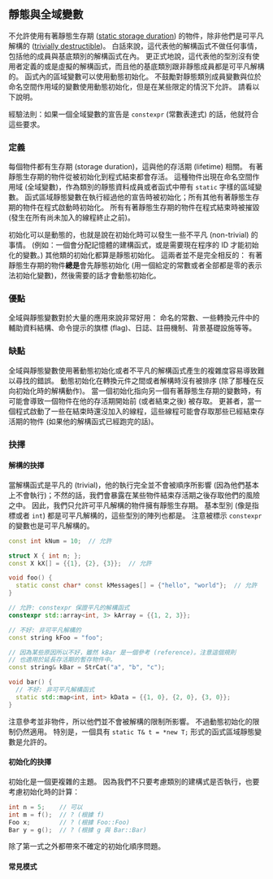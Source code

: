 ## 靜態與全域變數

不允許使用有著靜態生存期 ([static storage duration](http://en.cppreference.com/w/cpp/language/storage_duration#Storage_duration)) 的物件，除非他們是可平凡解構的 ([trivially destructible](http://en.cppreference.com/w/cpp/types/is_destructible))。 白話來說，這代表他的解構函式不做任何事情，包括他的成員與基底類別的解構函式在內。 更正式地說，這代表他的型別沒有使用者定義的或是虛擬的解構函式，而且他的基底類別跟非靜態成員都是可平凡解構的。 函式內的區域變數可以使用動態初始化。 不鼓勵對靜態類別成員變數與位於命名空間作用域的變數使用動態初始化，但是在某些限定的情況下允許。 請看以下說明。

經驗法則：如果一個全域變數的宣告是 `constexpr` (常數表達式) 的話，他就符合這些要求。

### 定義

每個物件都有生存期 (storage duration)，這與他的存活期 (lifetime) 相關。 有著靜態生存期的物件從被初始化到程式結束都會存活。 這種物件出現在命名空間作用域 (全域變數)，作為類別的靜態資料成員或者函式中帶有 `static` 字樣的區域變數。 函式區域靜態變數在執行經過他的宣告時被初始化；所有其他有著靜態生存期的物件在程式啟動時初始化。 所有有著靜態生存期的物件在程式結束時被摧毀 (發生在所有尚未加入的線程終止之前)。

初始化可以是動態的，也就是說在初始化時可以發生一些不平凡 (non-trivial) 的事情。 (例如：一個會分配記憶體的建構函式，或是需要現在程序的 ID 才能初始化的變數。) 其他類的初始化都算是靜態初始化。 這兩者並不是完全相反的： 有著靜態生存期的物件**總是**會先靜態初始化 (用一個給定的常數或者全部都是零的表示法初始化變數)，然後需要的話才會動態初始化。

### 優點

全域與靜態變數對於大量的應用來說非常好用： 命名的常數、一些轉換元件中的輔助資料結構、命令提示的旗標 (flag)、日誌、註冊機制、背景基礎設施等等。

### 缺點

全域與靜態變數使用著動態初始化或者不平凡的解構函式產生的複雜度容易導致難以尋找的錯誤。 動態初始化在轉換元件之間或者解構時沒有被排序 (除了那種在反向初始化時的解構動作)。 當一個初始化指向另一個有著靜態生存期的變數時，有可能會導致一個物件在他的存活期開始前 (或者結束之後) 被存取。 更甚者，當一個程式啟動了一些在結束時還沒加入的線程，這些線程可能會存取那些已經結束存活期的物件 (如果他的解構函式已經跑完的話)。

### 抉擇

#### 解構的抉擇

當解構函式是平凡的 (trivial)，他的執行完全並不會被順序所影響 (因為他們基本上不會執行)；不然的話，我們會暴露在某些物件結束存活期之後存取他們的風險之中。 因此，我們只允許可平凡解構的物件擁有靜態生存期。 基本型別 (像是指標或者 `int`) 都是可平凡解構的，這些型別的陣列也都是。 注意被標示 `constexpr` 的變數也是可平凡解構的。

```c++
const int kNum = 10;  // 允許

struct X { int n; };
const X kX[] = {{1}, {2}, {3}};  // 允許

void foo() {
  static const char* const kMessages[] = {"hello", "world"};  // 允許
}

// 允許: constexpr 保證平凡的解構函式
constexpr std::array<int, 3> kArray = {{1, 2, 3}};
```

```c++
// 不好: 非可平凡解構的
const string kFoo = "foo";

// 因為某些原因所以不好，雖然 kBar 是一個參考 (reference)。注意這個規則
// 也適用於延長存活期的暫存物件中。
const string& kBar = StrCat("a", "b", "c");

void bar() {
  // 不好: 非可平凡解構函式
  static std::map<int, int> kData = {{1, 0}, {2, 0}, {3, 0}};
}
```

注意參考並非物件，所以他們並不會被解構的限制所影響。 不過動態初始化的限制仍然適用。 特別是，一個具有 `static T& t = *new T;` 形式的函式區域靜態變數是允許的。

#### 初始化的抉擇

初始化是一個更複雜的主題。 因為我們不只要考慮類別的建構式是否執行，也要考慮初始化時的計算：

```c++
int n = 5;    // 可以
int m = f();  // ? (根據 f)
Foo x;        // ? (根據 Foo::Foo)
Bar y = g();  // ? (根據 g 與 Bar::Bar)
```

除了第一式之外都帶來不確定的初始化順序問題。



#### 常見模式

